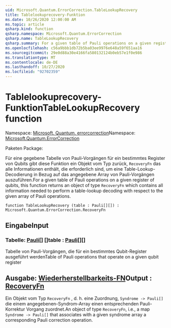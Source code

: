 ```yaml
---
uid: Microsoft.Quantum.ErrorCorrection.TableLookupRecovery
title: Tablelookuprecovery-Funktion
ms.date: 10/26/2020 12:00:00 AM
ms.topic: article
qsharp.kind: function
qsharp.namespace: Microsoft.Quantum.ErrorCorrection
qsharp.name: TableLookupRecovery
qsharp.summary: For a given table of Pauli operations on a given register of qubits, this function returns an object of type `RecoveryFn` which contains all information needed to perform a table-lookup decoding with respect to the given array of Pauli operations.
ms.openlocfilehash: c56a9bbb1db72b5ba03ee9976e648a59f651aa16
ms.sourcegitcommit: 29e0d88a30e4166fa580132124b0eb57e1f0e986
ms.translationtype: MT
ms.contentlocale: de-DE
ms.lasthandoff: 10/27/2020
ms.locfileid: "92702359"
---
```

# <a name="tablelookuprecovery-function"></a><span data-ttu-id="320aa-102">Tablelookuprecovery-Funktion</span><span class="sxs-lookup"><span data-stu-id="320aa-102">TableLookupRecovery function</span></span>

<span data-ttu-id="320aa-103">Namespace: [Microsoft. Quantum. errorcorrection](xref:Microsoft.Quantum.ErrorCorrection)</span><span class="sxs-lookup"><span data-stu-id="320aa-103">Namespace: [Microsoft.Quantum.ErrorCorrection](xref:Microsoft.Quantum.ErrorCorrection)</span></span>

<span data-ttu-id="320aa-104">Paketen [](https://nuget.org/packages/)</span><span class="sxs-lookup"><span data-stu-id="320aa-104">Package: [](https://nuget.org/packages/)</span></span>


<span data-ttu-id="320aa-105">Für eine gegebene Tabelle von Pauli-Vorgängen für ein bestimmtes Register von Qubits gibt diese Funktion ein Objekt vom Typ zurück, `RecoveryFn` das alle Informationen enthält, die erforderlich sind, um eine Table-Lookup-Decodierung in Bezug auf das angegebene Array von Pauli-Vorgängen auszuführen.</span><span class="sxs-lookup"><span data-stu-id="320aa-105">For a given table of Pauli operations on a given register of qubits, this function returns an object of type `RecoveryFn` which contains all information needed to perform a table-lookup decoding with respect to the given array of Pauli operations.</span></span>

```qsharp
function TableLookupRecovery (table : Pauli[][]) : Microsoft.Quantum.ErrorCorrection.RecoveryFn
```


## <a name="input"></a><span data-ttu-id="320aa-106">Eingabe</span><span class="sxs-lookup"><span data-stu-id="320aa-106">Input</span></span>

### <a name="table--pauli"></a><span data-ttu-id="320aa-107">Tabelle: [Pauli](xref:microsoft.quantum.lang-ref.pauli)[] []</span><span class="sxs-lookup"><span data-stu-id="320aa-107">table : [Pauli](xref:microsoft.quantum.lang-ref.pauli)[][]</span></span>

<span data-ttu-id="320aa-108">Tabelle von Pauli-Vorgängen, die für ein bestimmtes Qubit-Register ausgeführt werden</span><span class="sxs-lookup"><span data-stu-id="320aa-108">Table of Pauli operations that operate on a given qubit register</span></span>



## <a name="output--recoveryfn"></a><span data-ttu-id="320aa-109">Ausgabe: [Wiederherstellbarkeits-FN](xref:Microsoft.Quantum.ErrorCorrection.RecoveryFn)</span><span class="sxs-lookup"><span data-stu-id="320aa-109">Output : [RecoveryFn](xref:Microsoft.Quantum.ErrorCorrection.RecoveryFn)</span></span>

<span data-ttu-id="320aa-110">Ein Objekt vom Typ `RecoveryFn` , d. h. eine Zuordnung, `Syndrome -> Pauli[]` die einem angegebenen-Syndrom-Array einen entsprechenden Pauli-Korrektur Vorgang zuordnet.</span><span class="sxs-lookup"><span data-stu-id="320aa-110">An object of type `RecoveryFn`, i.e., a map `Syndrome -> Pauli[]` that associates with a given syndrome array a corresponding Pauli correction operation.</span></span>
